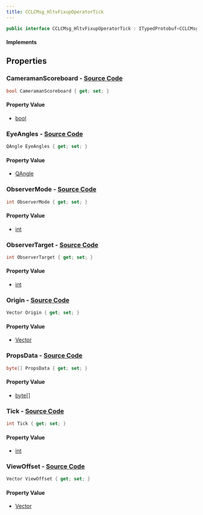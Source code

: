 ```yaml
---
title: CCLCMsg_HltvFixupOperatorTick
---
```


```csharp
public interface CCLCMsg_HltvFixupOperatorTick : ITypedProtobuf<CCLCMsg_HltvFixupOperatorTick>, INativeHandle
```

#### Implements

## Properties

### **CameramanScoreboard** - [Source Code](https://github.com/swiftly-solution/swiftlys2/blob/main/managed/src/SwiftlyS2.Generated/Protobufs/Interfaces/CCLCMsg_HltvFixupOperatorTick.cs#L28)

```csharp
bool CameramanScoreboard { get; set; }
```

#### Property Value

- [bool](https://learn.microsoft.com/dotnet/api/system.boolean)

### **EyeAngles** - [Source Code](https://github.com/swiftly-solution/swiftlys2/blob/main/managed/src/SwiftlyS2.Generated/Protobufs/Interfaces/CCLCMsg_HltvFixupOperatorTick.cs#L22)

```csharp
QAngle EyeAngles { get; set; }
```

#### Property Value

- [QAngle](/docs/api/shared/natives/qangle)

### **ObserverMode** - [Source Code](https://github.com/swiftly-solution/swiftlys2/blob/main/managed/src/SwiftlyS2.Generated/Protobufs/Interfaces/CCLCMsg_HltvFixupOperatorTick.cs#L25)

```csharp
int ObserverMode { get; set; }
```

#### Property Value

- [int](https://learn.microsoft.com/dotnet/api/system.int32)

### **ObserverTarget** - [Source Code](https://github.com/swiftly-solution/swiftlys2/blob/main/managed/src/SwiftlyS2.Generated/Protobufs/Interfaces/CCLCMsg_HltvFixupOperatorTick.cs#L31)

```csharp
int ObserverTarget { get; set; }
```

#### Property Value

- [int](https://learn.microsoft.com/dotnet/api/system.int32)

### **Origin** - [Source Code](https://github.com/swiftly-solution/swiftlys2/blob/main/managed/src/SwiftlyS2.Generated/Protobufs/Interfaces/CCLCMsg_HltvFixupOperatorTick.cs#L19)

```csharp
Vector Origin { get; set; }
```

#### Property Value

- [Vector](/docs/api/shared/natives/vector)

### **PropsData** - [Source Code](https://github.com/swiftly-solution/swiftlys2/blob/main/managed/src/SwiftlyS2.Generated/Protobufs/Interfaces/CCLCMsg_HltvFixupOperatorTick.cs#L16)

```csharp
byte[] PropsData { get; set; }
```

#### Property Value

- [byte](https://learn.microsoft.com/dotnet/api/system.byte)[]

### **Tick** - [Source Code](https://github.com/swiftly-solution/swiftlys2/blob/main/managed/src/SwiftlyS2.Generated/Protobufs/Interfaces/CCLCMsg_HltvFixupOperatorTick.cs#L13)

```csharp
int Tick { get; set; }
```

#### Property Value

- [int](https://learn.microsoft.com/dotnet/api/system.int32)

### **ViewOffset** - [Source Code](https://github.com/swiftly-solution/swiftlys2/blob/main/managed/src/SwiftlyS2.Generated/Protobufs/Interfaces/CCLCMsg_HltvFixupOperatorTick.cs#L34)

```csharp
Vector ViewOffset { get; set; }
```

#### Property Value

- [Vector](/docs/api/shared/natives/vector)

